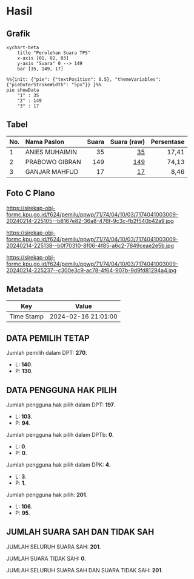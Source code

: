 # Hasil

## Grafik

```mermaid
xychart-beta
    title "Perolehan Suara TPS"
    x-axis [01, 02, 03]
    y-axis "Suara" 0 --> 149
    bar [35, 149, 17]
```

```mermaid
%%{init: {"pie": {"textPosition": 0.5}, "themeVariables": {"pieOuterStrokeWidth": "5px"}} }%%
pie showData
    "1" : 35
    "2" : 149
    "3" : 17
```

## Tabel

| No. | Nama Paslon    | Suara | Suara (raw) | Persentase |
|:--- |:-------------- | -----:| -----------:| ----------:|
| 1   | ANIES MUHAIMIN | 35    | [35][p-1]   | 17,41      |
| 2   | PRABOWO GIBRAN | 149   | [149][p-2]  | 74,13      |
| 3   | GANJAR MAHFUD  | 17    | [17][p-3]   | 8,46       |


[p-1]: https://github.com/gigit-pemilu/pemilu-2024-71-sulawesi-utara/blob/main/pilpres/hitung-suara/sub/71-sulawesi-utara/sub/74-kota-kotamobagu/sub/04-kotamobagu-barat/sub/1003-mogolaing/sub/009-tps/sub/paslon-1.txt
[p-2]: https://github.com/gigit-pemilu/pemilu-2024-71-sulawesi-utara/blob/main/pilpres/hitung-suara/sub/71-sulawesi-utara/sub/74-kota-kotamobagu/sub/04-kotamobagu-barat/sub/1003-mogolaing/sub/009-tps/sub/paslon-2.txt
[p-3]: https://github.com/gigit-pemilu/pemilu-2024-71-sulawesi-utara/blob/main/pilpres/hitung-suara/sub/71-sulawesi-utara/sub/74-kota-kotamobagu/sub/04-kotamobagu-barat/sub/1003-mogolaing/sub/009-tps/sub/paslon-3.txt

## Foto C Plano

https://sirekap-obj-formc.kpu.go.id/f624/pemilu/ppwp/71/74/04/10/03/7174041003009-20240214-225105--b8167e82-36a8-476f-9c3c-fb2f540b42a9.jpg

https://sirekap-obj-formc.kpu.go.id/f624/pemilu/ppwp/71/74/04/10/03/7174041003009-20240214-225138--b0f70310-8f06-4f85-a6c2-7849ceae2e5b.jpg

https://sirekap-obj-formc.kpu.go.id/f624/pemilu/ppwp/71/74/04/10/03/7174041003009-20240214-225237--c300e3c9-ac78-4f64-907b-9d9fd81294a4.jpg


## Metadata

| Key        | Value               |
| ---------- | ------------------- |
| Time Stamp | 2024-02-16 21:01:00 |


## DATA PEMILIH TETAP

Jumlah pemilih dalam DPT: **270**.
 * L: **140**.
 * P: **130**.

## DATA PENGGUNA HAK PILIH

Jumlah pengguna hak pilih dalam DPT: **197**.
 * L: **103**.
 * P: **94**.

Jumlah pengguna hak pilih dalam DPTb: **0**.
 * L: **0**.
 * P: **0**.

Jumlah pengguna hak pilih dalam DPK: **4**.
 * L: **3**.
 * P: **1**.

Jumlah pengguna hak pilih: **201**.
 * L: **106**.
 * P: **95**.

## JUMLAH SUARA SAH DAN TIDAK SAH

JUMLAH SELURUH SUARA SAH: **201**.

JUMLAH SUARA TIDAK SAH: **0**.

JUMLAH SELURUH SUARA SAH DAN SUARA TIDAK SAH: **201**.


